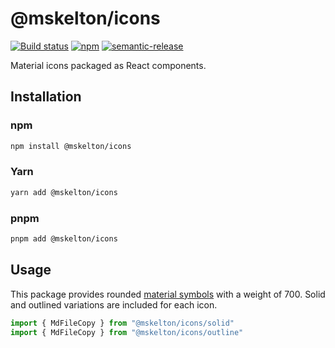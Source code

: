 # @mskelton/icons

[![Build status](https://github.com/mskelton/icons/workflows/Build/badge.svg)](https://github.com/mskelton/icons/actions)
[![npm](https://img.shields.io/npm/v/@mskelton/icons)](https://www.npmjs.com/package/@mskelton/icons)
[![semantic-release](https://img.shields.io/badge/%20%20%F0%9F%93%A6%F0%9F%9A%80-semantic--release-e10079.svg)](https://github.com/semantic-release/semantic-release)

Material icons packaged as React components.

## Installation

### npm

```bash
npm install @mskelton/icons
```

### Yarn

```bash
yarn add @mskelton/icons
```

### pnpm

```bash
pnpm add @mskelton/icons
```

## Usage

This package provides rounded
[material symbols](https://fonts.google.com/icons?icon.style=Rounded) with a
weight of 700. Solid and outlined variations are included for each icon.

```javascript
import { MdFileCopy } from "@mskelton/icons/solid"
import { MdFileCopy } from "@mskelton/icons/outline"
```
